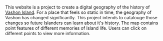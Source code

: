 This website is a project to create a digital geography of the history of [Vashon Island](https://en.wikipedia.org/wiki/Vashon%2C_Washington). For a place that feels so static in time, the geography of Vashon has changed significantly. This project intends to catalouge those changes so future Islanders can learn about it's history. The map contains point features of different memories of Island life. Users can click on different points to view more information.
